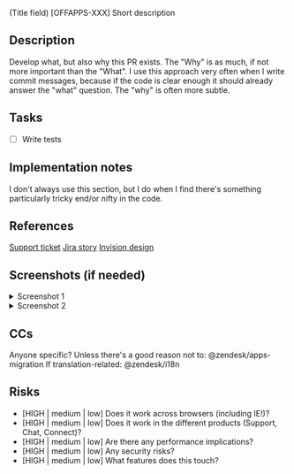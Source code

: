 (Title field)
[OFFAPPS-XXX] Short description

## Description
Develop what, but also why this PR exists. The "Why" is as much, if not more important than the "What". I use this approach very often when I write commit messages, because if the code is clear enough it should already answer the "what" question. The "why" is often more subtle.

## Tasks
- [ ] Write tests

## Implementation notes
I don't always use this section, but I do when I find there's something particularly tricky end/or nifty in the code.

## References
[Support ticket](https://subdomain.zendesk.com/xxxx)
[Jira story](https://subdomain.atlassian.net/browse/BUG-1)
[Invision design](https://google.com)

## Screenshots (if needed)
<details>
<summary>Screenshot 1</summary>
<img src="1.png">
</details>

<details>
<summary>Screenshot 2</summary>
<img src="2.png">
</details>

## CCs
Anyone specific?
Unless there's a good reason not to:
@zendesk/apps-migration
If translation-related:
@zendesk/i18n

## Risks
* [HIGH | medium | low] Does it work across browsers (including IE!)?
* [HIGH | medium | low] Does it work in the different products (Support, Chat, Connect)?
* [HIGH | medium | low] Are there any performance implications?
* [HIGH | medium | low] Any security risks?
* [HIGH | medium | low] What features does this touch?
